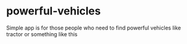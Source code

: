 # powerful-vehicles
Simple app is for those people who need to find powerful vehicles like tractor or something like this
